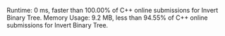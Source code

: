 Runtime: 0 ms, faster than 100.00% of C++ online submissions for Invert Binary Tree.
Memory Usage: 9.2 MB, less than 94.55% of C++ online submissions for Invert Binary Tree.

